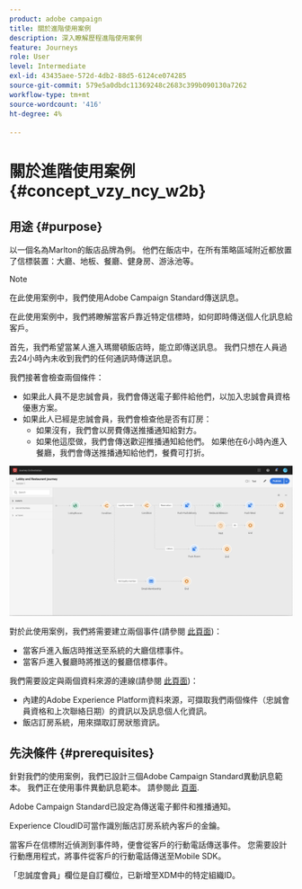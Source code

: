 ```yaml
---
product: adobe campaign
title: 關於進階使用案例
description: 深入瞭解歷程進階使用案例
feature: Journeys
role: User
level: Intermediate
exl-id: 43435aee-572d-4db2-88d5-6124ce074285
source-git-commit: 579e5a0dbdc11369248c2683c399b090130a7262
workflow-type: tm+mt
source-wordcount: '416'
ht-degree: 4%

---
```


# 關於進階使用案例{#concept_vzy_ncy_w2b}

## 用途 {#purpose}

以一個名為Marlton的飯店品牌為例。 他們在飯店中，在所有策略區域附近都放置了信標裝置：大廳、地板、餐廳、健身房、游泳池等。

>[!NOTE]
>
>在此使用案例中，我們使用Adobe Campaign Standard傳送訊息。

在此使用案例中，我們將瞭解當客戶靠近特定信標時，如何即時傳送個人化訊息給客戶。

首先，我們希望當某人進入瑪爾頓飯店時，能立即傳送訊息。 我們只想在人員過去24小時內未收到我們的任何通訊時傳送訊息。

我們接著會檢查兩個條件：

* 如果此人員不是忠誠會員，我們會傳送電子郵件給他們，以加入忠誠會員資格優惠方案。
* 如果此人已經是忠誠會員，我們會檢查他是否有訂房：
   * 如果沒有，我們會以房費傳送推播通知給對方。
   * 如果他這麼做，我們會傳送歡迎推播通知給他們。 如果他在6小時內進入餐廳，我們會傳送推播通知給他們，餐費可打折。

![](../assets/journeyuc2_29.png)

對於此使用案例，我們將需要建立兩個事件(請參閱 [此頁面](../usecase/configuring-the-events.md))：

* 當客戶進入飯店時推送至系統的大廳信標事件。
* 當客戶進入餐廳時將推送的餐廳信標事件。

我們需要設定與兩個資料來源的連線(請參閱 [此頁面](../usecase/configuring-the-data-sources.md))：

* 內建的Adobe Experience Platform資料來源，可擷取我們兩個條件（忠誠會員資格和上次聯絡日期）的資訊以及訊息個人化資訊。
* 飯店訂房系統，用來擷取訂房狀態資訊。

## 先決條件 {#prerequisites}

針對我們的使用案例，我們已設計三個Adobe Campaign Standard異動訊息範本。 我們正在使用事件異動訊息範本。 請參閱此 [頁面](https://experienceleague.adobe.com/docs/campaign-standard/using/communication-channels/transactional-messaging/getting-started-with-transactional-msg.html?lang=zh-Hant).

Adobe Campaign Standard已設定為傳送電子郵件和推播通知。

Experience CloudID可當作識別飯店訂房系統內客戶的金鑰。

當客戶在信標附近偵測到事件時，便會從客戶的行動電話傳送事件。 您需要設計行動應用程式，將事件從客戶的行動電話傳送至Mobile SDK。

「忠誠度會員」欄位是自訂欄位，已新增至XDM中的特定組織ID。
